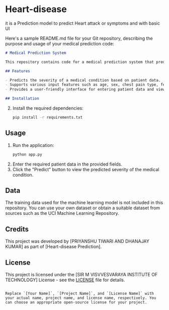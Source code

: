 # Heart-disease
it is a Prediction model to predict Heart attack or symptoms and with basic UI 

Here's a sample README.md file for your Git repository, describing the purpose and usage of your medical prediction code:

```markdown
# Medical Prediction System

This repository contains code for a medical prediction system that predicts the severity of a medical condition based on patient data. The system is built using machine learning techniques and is intended to assist healthcare professionals in making informed decisions.

## Features

- Predicts the severity of a medical condition based on patient data.
- Supports various input features such as age, sex, chest pain type, fever, cough, shortness of breath, chest pain, and fatigue.
- Provides a user-friendly interface for entering patient data and viewing predictions.

## Installation

   ```
2. Install the required dependencies:
   ```bash
   pip install -r requirements.txt
   ```

## Usage

1. Run the application:
   ```bash
   python app.py
   ```
2. Enter the required patient data in the provided fields.
3. Click the "Predict" button to view the predicted severity of the medical condition.

## Data

The training data used for the machine learning model is not included in this repository. You can use your own dataset or obtain a suitable dataset from sources such as the UCI Machine Learning Repository.

## Credits

This project was developed by [PRIYANSHU TIWARI AND DHANAJAY KUMAR] as part of [Heart-disease Prediction].

## License

This project is licensed under the [SIR M VISVVESVARAYA INSTITUTE OF TECHNOLOGY] License - see the [LICENSE](LICENSE) file for details.

```

Replace `[Your Name]`, `[Project Name]`, and `[License Name]` with your actual name, project name, and license name, respectively. You can choose an appropriate open-source license for your project.
